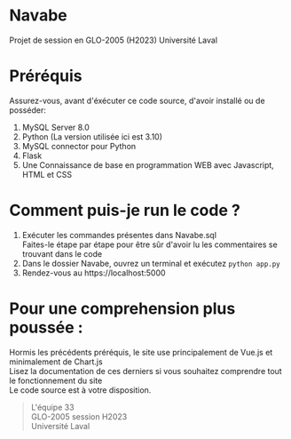 # Navabe
Projet de session en GLO-2005 (H2023) Université Laval

# Préréquis

Assurez-vous, avant d'éxécuter ce code source, d'avoir installé ou de posséder: 

1. MySQL Server 8.0
2. Python (La version utilisée ici est 3.10)
3. MySQL connector pour Python
4. Flask
5. Une Connaissance de base en programmation WEB avec Javascript, HTML et CSS

# Comment puis-je run le code ?
1. Exécuter les commandes présentes dans Navabe.sql\
   Faites-le étape par étape pour être sûr d'avoir lu les commentaires se trouvant dans le code
2. Dans le dossier Navabe, ouvrez un terminal et exécutez `python app.py`
3. Rendez-vous au https://localhost:5000

# Pour une comprehension plus poussée : 

Hormis les précédents préréquis, le site use principalement de Vue.js et minimalement de Chart.js\
Lisez la documentation de ces derniers si vous souhaitez comprendre tout le fonctionnement du site\
Le code source est à votre disposition.

> L'équipe 33\
> GLO-2005 session H2023\
> Université Laval
